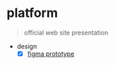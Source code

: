 # platform

> official web site presentation

- design
  - [X] [figma prototype](https://www.figma.com/file/Xjlac2EoEtKFVe1BPTfF9H/genesys_platform?node-id=0%3A1)
